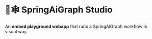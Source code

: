 # 🦜🕸️ SpringAiGraph Studio

An **embed playground webapp** that runs a SpringAiGraph workflow in visual way.